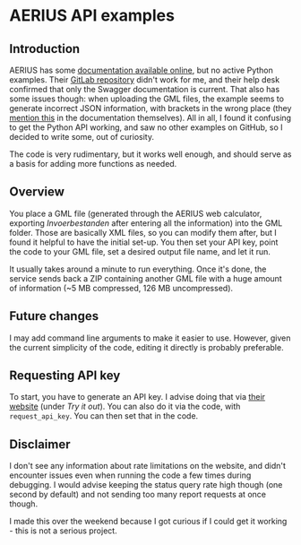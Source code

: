 # AERIUS API examples 

## Introduction 

AERIUS has some [documentation available online](https://connect.aerius.nl/api/), but no active Python examples. Their [GitLab repository](https://gitlab.com/AERIUS/aerius-connect-examples) didn't work for me, and their help desk confirmed that only the Swagger documentation is current. That also has some issues though: when uploading the GML files, the example seems to generate incorrect JSON information, with brackets in the wrong place (they [mention this](https://connect.aerius.nl/api/?urls.primaryName=WNB%20berekeningen) in the documentation themselves). All in all, I found it confusing to get the Python API working, and saw no other examples on GitHub, so I decided to write some, out of curiosity. 

The code is very rudimentary, but it works well enough, and should serve as a basis for adding more functions as needed. 

## Overview 

You place a GML file (generated through the AERIUS web calculator, exporting _Invoerbestanden_ after entering all the information) into the GML folder. Those are basically XML files, so you can modify them after, but I found it helpful to have the initial set-up. You then set your API key, point the code to your GML file, set a desired output file name, and let it run. 

It usually takes around a minute to run everything. Once it's done, the service sends back a ZIP containing another GML file with a huge amount of information (~5 MB compressed, 126 MB uncompressed). 

## Future changes 

I may add command line arguments to make it easier to use. However, given the current simplicity of the code, editing it directly is probably preferable. 

## Requesting API key 

To start, you have to generate an API key. I advise doing that via [their website](https://connect.aerius.nl/api/?urls.primaryName=Gemeenschappelijk#/user/generateApiKey) (under _Try it out_). You can also do it via the code, with ```request_api_key```. You can then set that in the code. 

## Disclaimer 

I don't see any information about rate limitations on the website, and didn't encounter issues even when running the code a few times during debugging. I would advise keeping the status query rate high though (one second by default) and not sending too many report requests at once though. 

I made this over the weekend because I got curious if I could get it working - this is not a serious project. 